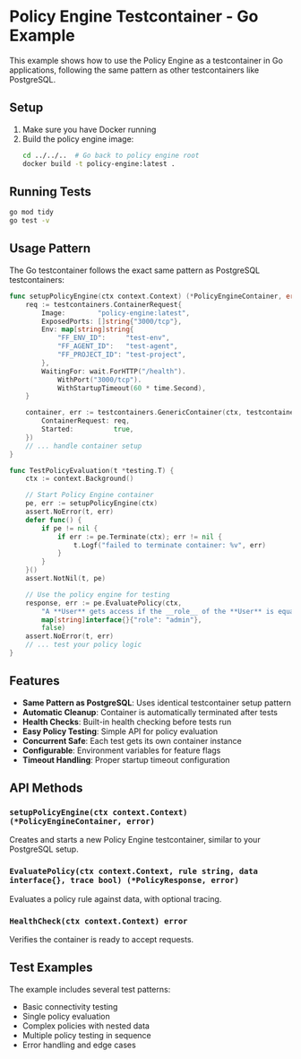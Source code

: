 # Policy Engine Testcontainer - Go Example

This example shows how to use the Policy Engine as a testcontainer in Go applications, following the same pattern as other testcontainers like PostgreSQL.

## Setup

1. Make sure you have Docker running
2. Build the policy engine image:
   ```bash
   cd ../../..  # Go back to policy engine root
   docker build -t policy-engine:latest .
   ```

## Running Tests

```bash
go mod tidy
go test -v
```

## Usage Pattern

The Go testcontainer follows the exact same pattern as PostgreSQL testcontainers:

```go
func setupPolicyEngine(ctx context.Context) (*PolicyEngineContainer, error) {
    req := testcontainers.ContainerRequest{
        Image:        "policy-engine:latest",
        ExposedPorts: []string{"3000/tcp"},
        Env: map[string]string{
            "FF_ENV_ID":     "test-env",
            "FF_AGENT_ID":   "test-agent",
            "FF_PROJECT_ID": "test-project",
        },
        WaitingFor: wait.ForHTTP("/health").
            WithPort("3000/tcp").
            WithStartupTimeout(60 * time.Second),
    }

    container, err := testcontainers.GenericContainer(ctx, testcontainers.GenericContainerRequest{
        ContainerRequest: req,
        Started:          true,
    })
    // ... handle container setup
}

func TestPolicyEvaluation(t *testing.T) {
    ctx := context.Background()

    // Start Policy Engine container
    pe, err := setupPolicyEngine(ctx)
    assert.NoError(t, err)
    defer func() {
        if pe != nil {
            if err := pe.Terminate(ctx); err != nil {
                t.Logf("failed to terminate container: %v", err)
            }
        }
    }()
    assert.NotNil(t, pe)

    // Use the policy engine for testing
    response, err := pe.EvaluatePolicy(ctx, 
        "A **User** gets access if the __role__ of the **User** is equal to \"admin\".",
        map[string]interface{}{"role": "admin"},
        false)
    assert.NoError(t, err)
    // ... test your policy logic
}
```

## Features

- **Same Pattern as PostgreSQL**: Uses identical testcontainer setup pattern
- **Automatic Cleanup**: Container is automatically terminated after tests
- **Health Checks**: Built-in health checking before tests run
- **Easy Policy Testing**: Simple API for policy evaluation
- **Concurrent Safe**: Each test gets its own container instance
- **Configurable**: Environment variables for feature flags
- **Timeout Handling**: Proper startup timeout configuration

## API Methods

### `setupPolicyEngine(ctx context.Context) (*PolicyEngineContainer, error)`
Creates and starts a new Policy Engine testcontainer, similar to your PostgreSQL setup.

### `EvaluatePolicy(ctx context.Context, rule string, data interface{}, trace bool) (*PolicyResponse, error)`
Evaluates a policy rule against data, with optional tracing.

### `HealthCheck(ctx context.Context) error`
Verifies the container is ready to accept requests.

## Test Examples

The example includes several test patterns:
- Basic connectivity testing
- Single policy evaluation
- Complex policies with nested data
- Multiple policy testing in sequence
- Error handling and edge cases